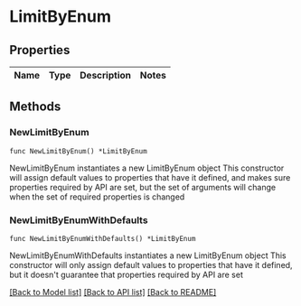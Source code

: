 # LimitByEnum

## Properties

Name | Type | Description | Notes
------------ | ------------- | ------------- | -------------

## Methods

### NewLimitByEnum

`func NewLimitByEnum() *LimitByEnum`

NewLimitByEnum instantiates a new LimitByEnum object
This constructor will assign default values to properties that have it defined,
and makes sure properties required by API are set, but the set of arguments
will change when the set of required properties is changed

### NewLimitByEnumWithDefaults

`func NewLimitByEnumWithDefaults() *LimitByEnum`

NewLimitByEnumWithDefaults instantiates a new LimitByEnum object
This constructor will only assign default values to properties that have it defined,
but it doesn't guarantee that properties required by API are set


[[Back to Model list]](../README.md#documentation-for-models) [[Back to API list]](../README.md#documentation-for-api-endpoints) [[Back to README]](../README.md)


